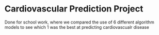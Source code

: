 # Cardiovascular Prediction Project
Done for school work, where we compared the use of 6 different algorithm models to see which 1 was the best at predicting cardiovascualr disease
